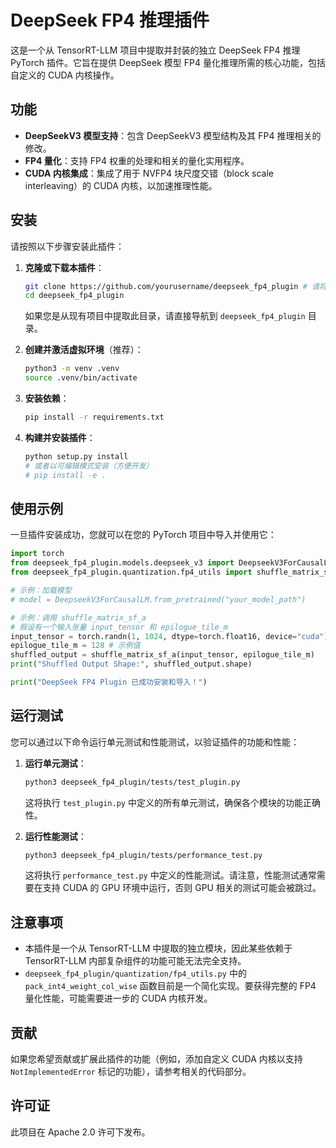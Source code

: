 # DeepSeek FP4 推理插件

这是一个从 TensorRT-LLM 项目中提取并封装的独立 DeepSeek FP4 推理 PyTorch 插件。它旨在提供 DeepSeek 模型 FP4 量化推理所需的核心功能，包括自定义的 CUDA 内核操作。

## 功能

- **DeepSeekV3 模型支持**：包含 DeepSeekV3 模型结构及其 FP4 推理相关的修改。
- **FP4 量化**：支持 FP4 权重的处理和相关的量化实用程序。
- **CUDA 内核集成**：集成了用于 NVFP4 块尺度交错（block scale interleaving）的 CUDA 内核，以加速推理性能。

## 安装

请按照以下步骤安装此插件：

1.  **克隆或下载本插件**：

    ```bash
    git clone https://github.com/yourusername/deepseek_fp4_plugin # 请将 'yourusername' 和 'deepseek_fp4_plugin' 替换为您的实际仓库信息
    cd deepseek_fp4_plugin
    ```

    如果您是从现有项目中提取此目录，请直接导航到 `deepseek_fp4_plugin` 目录。

2.  **创建并激活虚拟环境**（推荐）：

    ```bash
    python3 -m venv .venv
    source .venv/bin/activate
    ```

3.  **安装依赖**：

    ```bash
    pip install -r requirements.txt
    ```

4.  **构建并安装插件**：

    ```bash
    python setup.py install
    # 或者以可编辑模式安装（方便开发）
    # pip install -e .
    ```

## 使用示例

一旦插件安装成功，您就可以在您的 PyTorch 项目中导入并使用它：

```python
import torch
from deepseek_fp4_plugin.models.deepseek_v3 import DeepseekV3ForCausalLM
from deepseek_fp4_plugin.quantization.fp4_utils import shuffle_matrix_sf_a

# 示例：加载模型
# model = DeepseekV3ForCausalLM.from_pretrained("your_model_path")

# 示例：调用 shuffle_matrix_sf_a
# 假设有一个输入张量 input_tensor 和 epilogue_tile_m
input_tensor = torch.randn(1, 1024, dtype=torch.float16, device="cuda") # 示例输入
epilogue_tile_m = 128 # 示例值
shuffled_output = shuffle_matrix_sf_a(input_tensor, epilogue_tile_m)
print("Shuffled Output Shape:", shuffled_output.shape)

print("DeepSeek FP4 Plugin 已成功安装和导入！")

```

## 运行测试

您可以通过以下命令运行单元测试和性能测试，以验证插件的功能和性能：

1.  **运行单元测试**：

    ```bash
    python3 deepseek_fp4_plugin/tests/test_plugin.py
    ```

    这将执行 `test_plugin.py` 中定义的所有单元测试，确保各个模块的功能正确性。

2.  **运行性能测试**：

    ```bash
    python3 deepseek_fp4_plugin/tests/performance_test.py
    ```

    这将执行 `performance_test.py` 中定义的性能测试。请注意，性能测试通常需要在支持 CUDA 的 GPU 环境中运行，否则 GPU 相关的测试可能会被跳过。

## 注意事项

- 本插件是一个从 TensorRT-LLM 中提取的独立模块，因此某些依赖于 TensorRT-LLM 内部复杂组件的功能可能无法完全支持。
- `deepseek_fp4_plugin/quantization/fp4_utils.py` 中的 `pack_int4_weight_col_wise` 函数目前是一个简化实现。要获得完整的 FP4 量化性能，可能需要进一步的 CUDA 内核开发。

## 贡献

如果您希望贡献或扩展此插件的功能（例如，添加自定义 CUDA 内核以支持 `NotImplementedError` 标记的功能），请参考相关的代码部分。

## 许可证

此项目在 Apache 2.0 许可下发布。 